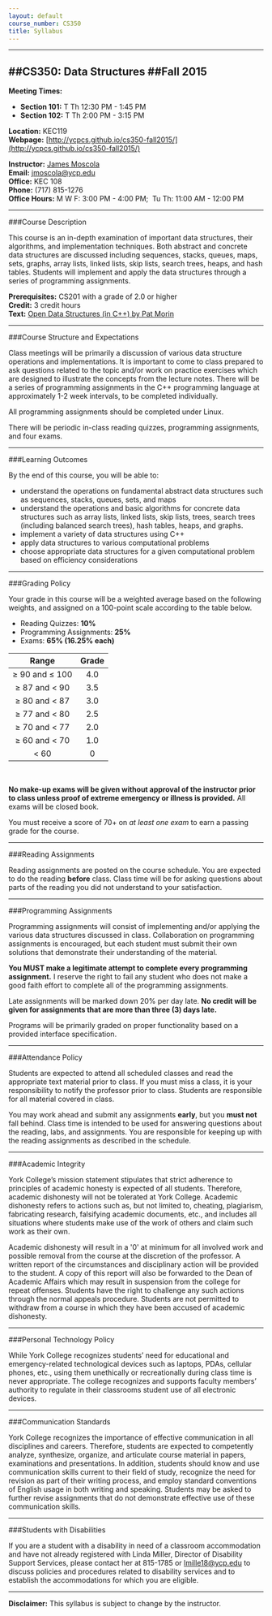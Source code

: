 ```yaml
---
layout: default
course_number: CS350
title: Syllabus
---
```


------------------
##CS350: Data Structures
##Fall 2015
------------------


**Meeting Times:**

 - **Section 101:**  T Th    12:30 PM - 1:45 PM<br>
 - **Section 102:**  T Th     2:00 PM - 3:15 PM<br>
 
**Location:** KEC119<br>
**Webpage:**  [http://ycpcs.github.io/cs350-fall2015/](http://ycpcs.github.io/cs350-fall2015/)

**Instructor:** [James Moscola](http://faculty.ycp.edu/~jmoscola/)<br>
**Email:** <jmoscola@ycp.edu><br>
**Office:** KEC 108<br>
**Phone:** (717) 815-1276<br>
**Office Hours:** M W F: 3:00 PM - 4:00 PM; 		          Tu Th: 11:00 AM - 12:00 PM


------------------
###Course Description


This course is an in-depth examination of important data structures, their algorithms, and implementation techniques. Both abstract and concrete data structures are discussed including sequences, stacks, queues, maps, sets, graphs, array lists, linked lists, skip lists, search trees, heaps, and hash tables. Students will implement and apply the data structures through a series of programming assignments.


**Prerequisites:**	CS201 with a grade of 2.0 or higher<br>
**Credit:**		3 credit hours<br>
**Text:**		[Open Data Structures (in C++) by Pat Morin](http://www.opendatastructures.org/ods-cpp.pdf)<br>



------------------
###Course Structure and Expectations

Class meetings will be primarily a discussion of various data structure operations and implementations. It is important to come to class prepared to ask questions related to the topic and/or work on practice exercises which are designed to illustrate the concepts from the lecture notes. There will be a series of programming assignments in the C++ programming language at approximately 1-2 week intervals, to be completed individually.

All programming assignments should be completed under Linux.

There will be periodic in-class reading quizzes, programming assignments, and four exams.



------------------
###Learning Outcomes


By the end of this course, you will be able to:

  - understand the operations on fundamental abstract data structures such as sequences, stacks, queues, sets, and maps
  - understand the operations and basic algorithms for concrete data structures such as array lists, linked lists, skip lists, trees, search trees (including balanced search trees), hash tables, heaps, and graphs.
  - implement a variety of data structures using C++
  - apply data structures to various computational problems
  - choose appropriate data structures for a given computational problem based on efficiency considerations



------------------
###Grading Policy

Your grade in this course will be a weighted average based on the following weights, and assigned on a 100-point scale according to the table below.

  - Reading Quizzes: **10%**
  - Programming Assignments: **25%**
  - Exams: **65% (16.25% each)**

| Range             |  Grade   |
|:-----------------:|:--------:|
| ≥ 90 and ≤ 100    |   4.0    |
| ≥ 87 and &lt; 90  |   3.5    |
| ≥ 80 and &lt; 87  |   3.0    |
| ≥ 77 and &lt; 80  |   2.5    |
| ≥ 70 and &lt; 77  |   2.0    |
| ≥ 60 and &lt; 70  |   1.0    |
| &lt; 60           |    0     |

<br>

**No make-up exams will be given without approval of the instructor prior to class unless proof of extreme emergency or illness is provided.** All exams will be closed book.

You must receive a score of 70+ on _at least one exam_ to earn a passing grade for the course.


------------------
###Reading Assignments

Reading assignments are posted on the course schedule. You are expected to do the reading **before** class. Class time will be for asking questions about parts of the reading you did not understand to your satisfaction.


------------------
###Programming Assignments

Programming assignments will consist of implementing and/or applying the various data structures discussed in class. Collaboration on programming assignments is encouraged, but each student must submit their own solutions that demonstrate their understanding of the material.

**You MUST make a legitimate attempt to complete every programming assignment.** I reserve the right to fail any student who does not make a good faith effort to complete all of the programming assignments.

Late assignments will be marked down 20% per day late. **No credit will be given for assignments that are more than three (3) days late.**

Programs will be primarily graded on proper functionality based on a provided interface specification.


------------------
###Attendance Policy

Students are expected to attend all scheduled classes and read the appropriate text material prior to class. If you must miss a class, it is your responsibility to notify the professor prior to class. Students are responsible for all material covered in class.

You may work ahead and submit any assignments **early**, but you **must not** fall behind. Class time is intended to be used for answering questions about the reading, labs, and assignments. You are responsible for keeping up with the reading assignments as described in the schedule.


------------------
###Academic Integrity

York College’s mission statement stipulates that strict adherence to principles of academic honesty is expected of all students.  Therefore, academic dishonesty will not be tolerated at York College.  Academic dishonesty refers to actions such as, but not limited to, cheating, plagiarism, fabricating research, falsifying academic documents, etc., and includes all situations where students make use of the work of others and claim such work as their own.

Academic dishonesty will result in a '0' at minimum for all involved work and possible removal from the course at the discretion of the professor.  A written report of the circumstances and disciplinary action will be provided to the student.  A copy of this report will also be forwarded to the Dean of Academic Affairs which may result in suspension from the college for repeat offenses.  Students have the right to challenge any such actions through the normal appeals procedure.  Students are not permitted to withdraw from a course in which they have been accused of academic dishonesty.


------------------
###Personal Technology Policy

While York College recognizes students’ need for educational and emergency-related technological devices such as laptops, PDAs, cellular phones, etc., using them unethically or recreationally during class time is never appropriate.  The college recognizes and supports faculty members’ authority to regulate in their classrooms student use of all electronic devices.


------------------
###Communication Standards

York College recognizes the importance of effective communication in all disciplines and careers.  Therefore, students are expected to competently analyze, synthesize, organize, and articulate course material in papers, examinations and presentations.  In addition, students should know and use communication skills current to their field of study, recognize the need for revision as part of their writing process, and employ standard conventions of English usage in both writing and speaking.  Students may be asked to further revise assignments that do not demonstrate effective use of these communication skills.


------------------
###Students with Disabilities

If you are a student with a disability in need of a classroom accommodation and have not already registered with Linda Miller, Director of Disability Support Services, please contact her at 815-1785 or [lmille18@ycp.edu](mailto:lmille18@ycp.edu) to discuss policies and procedures related to disability services and to establish the accommodations for which you are eligible.

------------------

**Disclaimer:**	This syllabus is subject to change by the instructor.
